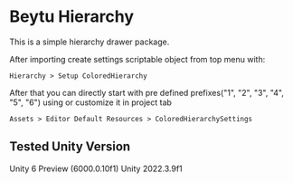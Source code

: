 # Beytu Hierarchy
This is a simple hierarchy drawer package. 

After importing create settings scriptable object from top menu with:
```
Hierarchy > Setup ColoredHierarchy
```

After that you can directly start with pre defined prefixes(\"1\", \"2\", \"3\", \"4\", \"5\", \"6\") using or customize it in project tab
```
Assets > Editor Default Resources > ColoredHierarchySettings
```

## Tested Unity Version
Unity 6 Preview (6000.0.10f1)
Unity 2022.3.9f1